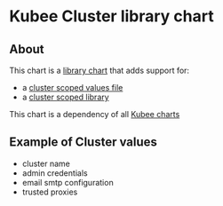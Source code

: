 # Kubee Cluster library chart


## About

This chart is a [library chart](https://helm.sh/docs/topics/library_charts/)
that adds support for:
* a [cluster scoped values file](values.yaml)
* a [cluster scoped library](templates/_helpers.tpl)

This chart is a dependency of all [Kubee charts](../../../docs/bin/kubee-helmet.md)


## Example of Cluster values

* cluster name
* admin credentials
* email smtp configuration
* trusted proxies
